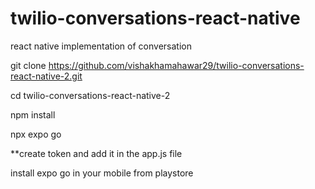 # twilio-conversations-react-native
react native implementation of conversation

git clone https://github.com/vishakhamahawar29/twilio-conversations-react-native-2.git

cd twilio-conversations-react-native-2

npm install

npx expo go

**create token and add it in the app.js file

install expo go in your mobile from playstore


